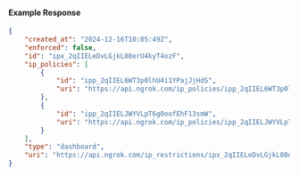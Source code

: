 <!-- Code generated for API Clients. DO NOT EDIT. -->

#### Example Response

```json
{
	"created_at": "2024-12-16T10:05:49Z",
	"enforced": false,
	"id": "ipx_2qIIELeDvLGjkL08erU4kyT4ozF",
	"ip_policies": [
		{
			"id": "ipp_2qIIEL6WT3p0lhU4i1YPajJjHdS",
			"uri": "https://api.ngrok.com/ip_policies/ipp_2qIIEL6WT3p0lhU4i1YPajJjHdS"
		},
		{
			"id": "ipp_2qIIELJWYVLpT6g0oofEhF13smW",
			"uri": "https://api.ngrok.com/ip_policies/ipp_2qIIELJWYVLpT6g0oofEhF13smW"
		}
	],
	"type": "dashboard",
	"uri": "https://api.ngrok.com/ip_restrictions/ipx_2qIIELeDvLGjkL08erU4kyT4ozF"
}
```
